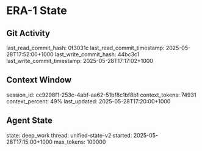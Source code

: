 # ERA-1 State

## Git Activity
last_read_commit_hash: 0f3031c
last_read_commit_timestamp: 2025-05-28T17:52:00+1000
last_write_commit_hash: 44bc3c1
last_write_commit_timestamp: 2025-05-28T17:17:02+1000

## Context Window
session_id: cc9298f1-253c-4abf-aa62-51bf8c1bf8b1
context_tokens: 74931
context_percent: 49%
last_updated: 2025-05-28T17:20:00+1000

## Agent State
state: deep_work
thread: unified-state-v2
started: 2025-05-28T17:15:00+1000
max_tokens: 100000